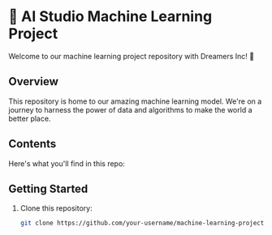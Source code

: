 # 🤖 AI Studio Machine Learning Project

Welcome to our machine learning project repository with Dreamers Inc! 🚀

## Overview

This repository is home to our amazing machine learning model. We're on a journey to harness the power of data and algorithms to make the world a better place.

## Contents

Here's what you'll find in this repo:

<!-- - 📁 `src`: The source code for our machine learning model.
- 📁 `data`: Data files, datasets, and other related resources.
- 📁 `docs`: Comprehensive documentation on the project, including how-tos, guides, and more. -->

## Getting Started

1. Clone this repository:

   ```bash
   git clone https://github.com/your-username/machine-learning-project.git
